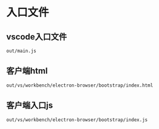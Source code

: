 # 入口文件



## vscode入口文件

```
out/main.js
```

## 客户端html

```
out/vs/workbench/electron-browser/bootstrap/index.html
```

## 客户端入口js

```
out/vs/workbench/electron-browser/bootstrap/index.js
```



